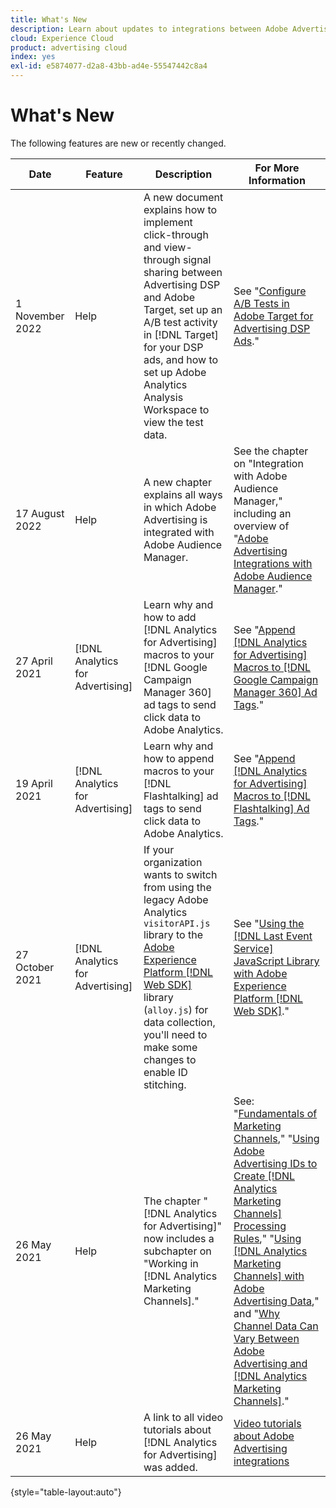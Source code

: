 ```yaml
---
title: What's New
description: Learn about updates to integrations between Adobe Advertising and other products and services in Adobe Experience Cloud.
cloud: Experience Cloud
product: advertising cloud
index: yes
exl-id: e5874077-d2a8-43bb-ad4e-55547442c8a4
---
```

# What's New

The following features are new or recently changed.

| Date | Feature | Description | For More Information |
| ---- | ------- | ----------- | -------------------- |
| 1 November 2022 | Help | A new document explains how to implement click-through and view-through signal sharing between Advertising DSP and Adobe Target, set up an A/B test activity in [!DNL Target] for your DSP ads, and how to set up Adobe Analytics Analysis Workspace to view the test data. | See "[Configure A/B Tests in Adobe Target for Advertising DSP Ads](/help/integrations/target/overview-ab-tests.md)." |
| 17 August 2022 | Help  | A new chapter explains all ways in which Adobe Advertising is integrated with Adobe Audience Manager. | See the chapter on "Integration with Adobe Audience Manager," including an overview of "[Adobe Advertising Integrations with Adobe Audience Manager](/help/integrations/audience-manager/overview.md)." |
| 27 April 2021 | [!DNL Analytics for Advertising] | Learn why and how to add [!DNL Analytics for Advertising] macros to your [!DNL Google Campaign Manager 360] ad tags to send click data to Adobe Analytics. | See "[Append [!DNL Analytics for Advertising] Macros to [!DNL Google Campaign Manager 360] Ad Tags](/help/integrations/analytics/macros-google-campaign-manager.md)." |
| 19 April 2021 | [!DNL Analytics for Advertising] | Learn why and how to append macros to your [!DNL Flashtalking] ad tags to send click data to Adobe Analytics. | See "[Append [!DNL Analytics for Advertising] Macros to [!DNL Flashtalking] Ad Tags](/help/integrations/analytics/macros-flashtalking.md)." |
| 27 October 2021 | [!DNL Analytics for Advertising] | If your organization wants to switch from using the legacy Adobe Analytics `visitorAPI.js` library to the [Adobe Experience Platform [!DNL Web SDK]](https://experienceleague.adobe.com/docs/experience-platform/edge/home.html) library (`alloy.js`) for data collection, you'll need to make some changes to enable ID stitching. | See "[Using the [!DNL Last Event Service] JavaScript Library with Adobe Experience Platform [!DNL Web SDK]](/help/integrations/analytics/web-sdk.md)." |
| 26 May 2021 | Help | The chapter "[!DNL Analytics for Advertising]" now includes a subchapter on "Working in [!DNL Analytics Marketing Channels]." | See: "[Fundamentals of Marketing Channels](/help/integrations/analytics/marketing-channels/mc-overview.md)," "[Using Adobe Advertising IDs to Create [!DNL Analytics Marketing Channels] Processing Rules](/help/integrations/analytics/marketing-channels/mc-ids.md)," "[Using [!DNL Analytics Marketing Channels] with Adobe Advertising Data](/help/integrations/analytics/marketing-channels/mc-ac-data.md)," and "[Why Channel Data Can Vary Between Adobe Advertising and [!DNL Analytics Marketing Channels]](/help/integrations/analytics/marketing-channels/mc-data-variances.md)." |
| 26 May 2021 | Help | A link to all video tutorials about [!DNL Analytics for Advertising] was added. | [Video tutorials about Adobe Advertising integrations](https://experienceleague.adobe.com/docs/advertising-learn/tutorials/overview.html) |

{style="table-layout:auto"}

<!-- At some point, just make this an overview page instead?

Adobe Advertising is integrated with the following Adobe Experience Cloud products:

* [Adobe Analytics](/help/integrations/analytics/overview.md)

* Adobe Audience Manager

* Adobe Campaign (Adobe Advertising Search only)

 -->
